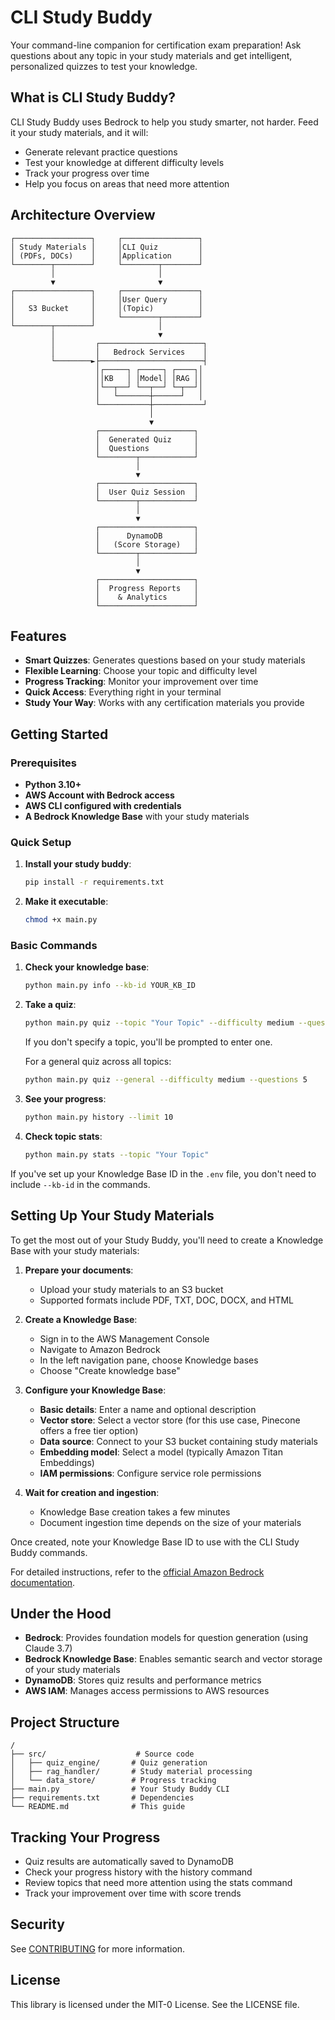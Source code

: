# CLI Study Buddy

Your command-line companion for certification exam preparation! Ask questions about any topic in your study materials and get intelligent, personalized quizzes to test your knowledge.

## What is CLI Study Buddy?

CLI Study Buddy uses Bedrock to help you study smarter, not harder. Feed it your study materials, and it will:
- Generate relevant practice questions
- Test your knowledge at different difficulty levels
- Track your progress over time
- Help you focus on areas that need more attention

## Architecture Overview

```
┌─────────────────┐     ┌─────────────────┐
│ Study Materials │     │CLI Quiz         │
│ (PDFs, DOCs)    │     │Application      │
└────────┬────────┘     └────────┬────────┘
         │                       │
         ▼                       ▼
┌─────────────────┐     ┌─────────────────┐
│                 │     │User Query       │
│   S3 Bucket     │     │(Topic)          │
│                 │     └────────┬────────┘
└────────┬────────┘              │
         │                       ▼
         │         ┌───────────────────────┐
         │         │   Bedrock Services    │
         └────────►├───────────────────────┤
                   │┌─────┐ ┌─────┐ ┌────┐│
                   ││KB   │ │Model│ │RAG ││
                   │└──┬──┘ └──┬──┘ └─┬──┘│
                   │   └───────┼──────┘   │
                   └───────────┼───────────┘
                               │
                               ▼
                   ┌─────────────────────┐
                   │  Generated Quiz     │
                   │  Questions          │
                   └────────┬────────────┘
                            │
                            ▼
                   ┌─────────────────────┐
                   │  User Quiz Session  │
                   └────────┬────────────┘
                            │
                            ▼
                   ┌─────────────────────┐
                   │      DynamoDB       │
                   │   (Score Storage)   │
                   └────────┬────────────┘
                            │
                            ▼
                   ┌─────────────────────┐
                   │  Progress Reports   │
                   │    & Analytics      │
                   └─────────────────────┘
```

## Features

- **Smart Quizzes**: Generates questions based on your study materials
- **Flexible Learning**: Choose your topic and difficulty level
- **Progress Tracking**: Monitor your improvement over time
- **Quick Access**: Everything right in your terminal
- **Study Your Way**: Works with any certification materials you provide

## Getting Started

### Prerequisites

- **Python 3.10+**
- **AWS Account with Bedrock access**
- **AWS CLI configured with credentials**
- **A Bedrock Knowledge Base** with your study materials

### Quick Setup

1. **Install your study buddy**:
   ```bash
   pip install -r requirements.txt
   ```

2. **Make it executable**:
   ```bash
   chmod +x main.py
   ```

### Basic Commands

1. **Check your knowledge base**:
   ```bash
   python main.py info --kb-id YOUR_KB_ID
   ```

2. **Take a quiz**:
   ```bash
   python main.py quiz --topic "Your Topic" --difficulty medium --questions 5
   ```
   If you don't specify a topic, you'll be prompted to enter one.
   
   For a general quiz across all topics:
   ```bash
   python main.py quiz --general --difficulty medium --questions 5
   ```

3. **See your progress**:
   ```bash
   python main.py history --limit 10
   ```

4. **Check topic stats**:
   ```bash
   python main.py stats --topic "Your Topic"
   ```

If you've set up your Knowledge Base ID in the `.env` file, you don't need to include `--kb-id` in the commands.

## Setting Up Your Study Materials

To get the most out of your Study Buddy, you'll need to create a Knowledge Base with your study materials:

1. **Prepare your documents**:
   - Upload your study materials to an S3 bucket
   - Supported formats include PDF, TXT, DOC, DOCX, and HTML

2. **Create a Knowledge Base**:
   - Sign in to the AWS Management Console
   - Navigate to Amazon Bedrock
   - In the left navigation pane, choose Knowledge bases
   - Choose "Create knowledge base"

3. **Configure your Knowledge Base**:
   - **Basic details**: Enter a name and optional description
   - **Vector store**: Select a vector store (for this use case, Pinecone offers a free tier option)
   - **Data source**: Connect to your S3 bucket containing study materials
   - **Embedding model**: Select a model (typically Amazon Titan Embeddings)
   - **IAM permissions**: Configure service role permissions

4. **Wait for creation and ingestion**:
   - Knowledge Base creation takes a few minutes
   - Document ingestion time depends on the size of your materials

Once created, note your Knowledge Base ID to use with the CLI Study Buddy commands.

For detailed instructions, refer to the [official Amazon Bedrock documentation](https://docs.aws.amazon.com/bedrock/latest/userguide/knowledge-base.html).

## Under the Hood

- **Bedrock**: Provides foundation models for question generation (using Claude 3.7)
- **Bedrock Knowledge Base**: Enables semantic search and vector storage of your study materials
- **DynamoDB**: Stores quiz results and performance metrics
- **AWS IAM**: Manages access permissions to AWS resources

## Project Structure

```
/
├── src/                    # Source code
│   ├── quiz_engine/       # Quiz generation
│   ├── rag_handler/       # Study material processing
│   └── data_store/        # Progress tracking
├── main.py                # Your Study Buddy CLI
├── requirements.txt       # Dependencies
└── README.md              # This guide
```

## Tracking Your Progress

- Quiz results are automatically saved to DynamoDB
- Check your progress history with the history command
- Review topics that need more attention using the stats command
- Track your improvement over time with score trends

## Security

See [CONTRIBUTING](CONTRIBUTING.md#security-issue-notifications) for more information.

## License

This library is licensed under the MIT-0 License. See the LICENSE file.
